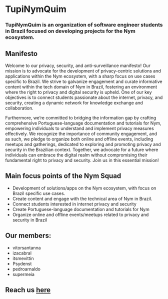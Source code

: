 #  TupiNymQuim

### TupiNymQuim is an organization of software engineer students in Brazil focused on developing projects for the Nym ecosystem.
## Manifesto
Welcome to our privacy, security, and anti-surveillance manifesto! Our mission is to advocate for the development of privacy-centric solutions and applications within the Nym ecosystem, with a sharp focus on use cases specific to Brazil. We strive to galvanize engagement and curate informative content within the tech domain of Nym in Brazil, fostering an environment where the right to privacy and digital security is upheld. One of our key objectives is to connect students passionate about the internet, privacy, and security, creating a dynamic network for knowledge exchange and collaboration.

Furthermore, we’re committed to bridging the information gap by crafting comprehensive Portuguese-language documentation and tutorials for Nym, empowering individuals to understand and implement privacy measures effectively. We recognize the importance of community engagement, and as such, we pledge to organize both online and offline events, including meetups and gatherings, dedicated to exploring and promoting privacy and security in the Brazilian context. Together, we advocate for a future where individuals can embrace the digital realm without compromising their fundamental right to privacy and security. Join us in this essential mission!

## Main focus points of the Nym Squad
- Development of solutions/apps on the Nym ecosystem, with focus on Brazil specific use cases.
- Create content and engage with the technical area of Nym in Brazil.
- Connect students interested in internet privacy and security
- Create Portuguese-language documentation and tutorials for Nym
- Organize online and offline events/meetups related to privacy and security in Brazil

## Our members:
- vitorsantanna
- izacabral
- itsmevittin
- Psydenst
- pedroarnaldo
- supermeia


## Reach us [here](https://t.me/+jO97cIbMEbowZWRh/)
